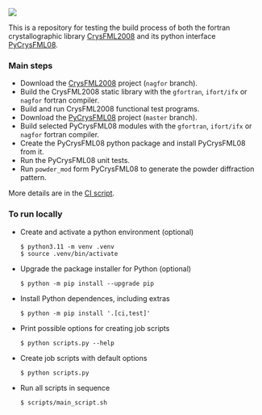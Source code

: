 [![](http://github-actions.40ants.com/AndrewSazonov/TEST_PyCrysFML/matrix.svg)](https://github.com/AndrewSazonov/TEST_PyCrysFML/actions)

This is a repository for testing the build process of both the fortran crystallographic library [CrysFML2008](https://code.ill.fr/rodriguez-carvajal/CrysFML2008) and its python interface [PyCrysFML08](https://code.ill.fr/scientific-software/PyCrysFML08).

### Main steps

* Download the [CrysFML2008](https://code.ill.fr/rodriguez-carvajal/CrysFML2008) project (`nagfor` branch).
* Build the CrysFML2008 static library with the `gfortran`, `ifort/ifx` or `nagfor` fortran compiler.
* Build and run CrysFML2008 functional test programs.
* Download the [PyCrysFML08](https://code.ill.fr/scientific-software/PyCrysFML08) project (`master` branch).
* Build selected PyCrysFML08 modules with the `gfortran`, `ifort/ifx` or `nagfor` fortran compiler.
* Create the PyCrysFML08 python package and install PyCrysFML08 from it.
* Run the PyCrysFML08 unit tests.
* Run `powder_mod` form PyCrysFML08 to generate the powder diffraction pattern.

More details are in the [CI script](.github/workflows/main.yml).

### To run locally

* Create and activate a python environment (optional)

  ```
  $ python3.11 -m venv .venv
  $ source .venv/bin/activate 
  ```

* Upgrade the package installer for Python (optional)

  ```
  $ python -m pip install --upgrade pip
  ```
  
* Install Python dependences, including extras

  ```
  $ python -m pip install '.[ci,test]'
  ```

* Print possible options for creating job scripts

  ```
  $ python scripts.py --help 
  ```

* Create job scripts with default options

  ```
  $ python scripts.py
  ```

* Run all scripts in sequence

  ```
  $ scripts/main_script.sh
  ```
  
